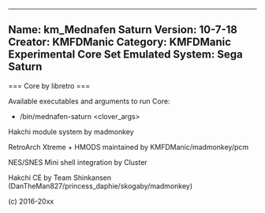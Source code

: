 -----------------------
Name: km_Mednafen Saturn
Version: 10-7-18
Creator: KMFDManic
Category: KMFDManic Experimental Core Set
Emulated System: Sega Saturn
-----------------------
=== Core by libretro ===

Available executables and arguments to run Core:
- /bin/mednafen-saturn <rom> <clover_args>

Hakchi module system by madmonkey

RetroArch Xtreme + HMODS maintained by KMFDManic/madmonkey/pcm

NES/SNES Mini shell integration by Cluster

Hakchi CE by Team Shinkansen (DanTheMan827/princess_daphie/skogaby/madmonkey)

(c) 2016-20xx
